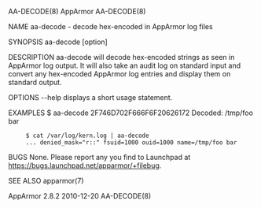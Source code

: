AA-DECODE(8)                                                                                       AppArmor                                                                                      AA-DECODE(8)



NAME
       aa-decode - decode hex-encoded in AppArmor log files

SYNOPSIS
       aa-decode [option] <HEX STRING>

DESCRIPTION
       aa-decode will decode hex-encoded strings as seen in AppArmor log output. It will also take an audit log on standard input and convert any hex-encoded AppArmor log entries and display them on
       standard output.

OPTIONS
       --help
           displays a short usage statement.

EXAMPLES
         $ aa-decode 2F746D702F666F6F20626172
         Decoded: /tmp/foo bar

         $ cat /var/log/kern.log | aa-decode
         ... denied_mask="r::" fsuid=1000 ouid=1000 name=/tmp/foo bar

BUGS
       None. Please report any you find to Launchpad at <https://bugs.launchpad.net/apparmor/+filebug>.

SEE ALSO
       apparmor(7)



AppArmor 2.8.2                                                                                    2010-12-20                                                                                     AA-DECODE(8)
